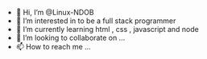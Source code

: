 - 👋 Hi, I’m @Linux-NDOB
- 👀 I’m interested in to be a full stack programmer
- 🌱 I’m currently learning html , css , javascript and node
- 💞️ I’m looking to collaborate on ...
- 📫 How to reach me ...

<!---
Linux-NDOB/Linux-NDOB is a ✨ special ✨ repository because its `README.md` (this file) appears on your GitHub profile.
You can click the Preview link to take a look at your changes.
--->
